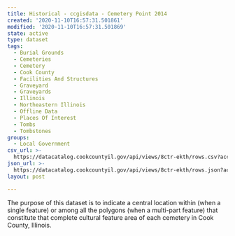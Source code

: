 ```yaml
---
title: Historical - ccgisdata - Cemetery Point 2014
created: '2020-11-10T16:57:31.501861'
modified: '2020-11-10T16:57:31.501869'
state: active
type: dataset
tags:
  - Burial Grounds
  - Cemeteries
  - Cemetery
  - Cook County
  - Facilities And Structures
  - Graveyard
  - Graveyards
  - Illinois
  - Northeastern Illinois
  - Offline Data
  - Places Of Interest
  - Tombs
  - Tombstones
groups:
  - Local Government
csv_url: >-
  https://datacatalog.cookcountyil.gov/api/views/8ctr-ekth/rows.csv?accessType=DOWNLOAD
json_url: >-
  https://datacatalog.cookcountyil.gov/api/views/8ctr-ekth/rows.json?accessType=DOWNLOAD
layout: post

---
```

The purpose of this dataset is to indicate a central location within (when a single feature) or among all the polygons (when a multi-part feature) that constitute that complete cultural feature area of each cemetery in Cook County, Illinois.
